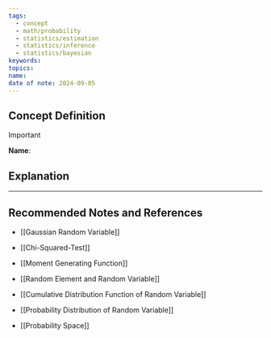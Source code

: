 ```yaml
---
tags:
  - concept
  - math/probability
  - statistics/estimation
  - statistics/inference
  - statistics/bayesian
keywords: 
topics: 
name: 
date of note: 2024-09-05
---
```


## Concept Definition

>[!important]
>**Name**: 



## Explanation





-----------
##  Recommended Notes and References


- [[Gaussian Random Variable]]
- [[Chi-Squared-Test]]


- [[Moment Generating Function]]
- [[Random Element and Random Variable]]
- [[Cumulative Distribution Function of Random Variable]]
- [[Probability Distribution of Random Variable]]
- [[Probability Space]]